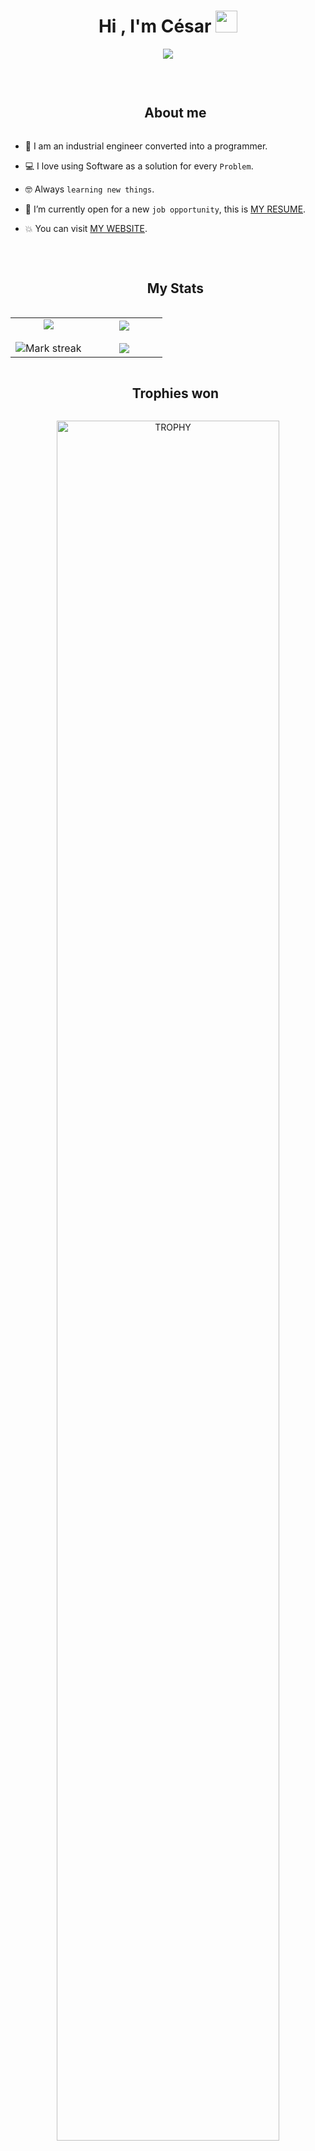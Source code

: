 <!--
![Cesar Casanova Banner](https://raw.githubusercontent.com/AVS1508/AVS1508/master/assets/Aditya%20Vikram%20Singh%20Banner.jpg)
-->

<h1 align="center">Hi , I'm César <img src="https://media.giphy.com/media/hvRJCLFzcasrR4ia7z/giphy.gif" width="35"></h1>
<p align="center">
  <a href="https://github.com/DenverCoder1/readme-typing-svg"><img src="https://readme-typing-svg.herokuapp.com?font=Time+New+Roman&color=%23C8BE25&size=25&center=true&vCenter=true&width=600&height=100&lines=Front-end+Developer+@arkhanis;Industrial+Engineer;Spirit+Learner"></a>
</p>

<br>

<div id="user-content-toc">
  <ul align="center">
    <summary><h2 style="display: inline-block">About me</h2></summary>
  </ul>
</div>

- :school: I am an industrial engineer converted into a programmer.
- :computer: I love using Software as a solution for every `Problem`.
- :nerd_face: Always `learning new things`.
- :thinking: I’m currently open for a new `job opportunity`, this is [MY RESUME](https://drive.google.com/drive/u/0/folders/1lSImSDtRI9zyAsgRAlZ4L-0M7zz-n6eE).
- :boom: You can visit [MY WEBSITE](https://casanovacesar.com/).

  <br>

<!--Intro start-->



<!--Intro end-->

<div id="user-content-toc">
  <ul align="center">
    <summary><h2 style="display: inline-block">My Stats</h2></summary>
  </ul>
</div>

<!--- stats & Trophy (start) -->
<p align="center">
  
  <!--- stats (start) -->
<table align="center">
<tr border="none">
<td width="50%" align="center">
  
  <img  align="center"  src="https://github-readme-stats.vercel.app/api?username=arkhanis&theme=dark&show_icons=true&count_private=true" />
  <br></br>
  <img  title="🔥 Get streak stats for your profile at git.io/streak-stats" alt="Mark streak" src="https://github-readme-streak-stats.herokuapp.com/?user=arkhanis&theme=dark&hide_border=false" /> 
</td>

<td width="50%" align="center">
  
<!--profile visit count-->
<div align="center">
<img src="https://visitcount.itsvg.in/api?id=arkhanis&label=Profile%20Views&color=0&icon=0&pretty=false" />
</div>
</br>

  <img  align="center"  src="https://github-readme-stats.anuraghazra1.vercel.app/api/top-langs/?username=arkhanis&theme=dark&hide_border=false&no-bg=true&no-frame=true&langs_count=10"/>
  
  </td>
</tr>
</table>
<!--- stats (end) -->

<!--- trophy (start) -->
<div id="user-content-toc">
  <ul align="center">
    <summary><h2 style="display: inline-block">Trophies won</h2></summary>
  </ul>
</div>
<div align=center>
  <a href="https://github.com/ryo-ma/github-profile-trophy" title="Go to Source">
      <img align="center" width=84% src="https://github-profile-trophy.vercel.app/?username=1010nishant&theme=radical&row=1&column=7&margin-h=15&margin-w=5&no-bg=true" alt="TROPHY" />
    </a>
</div>
<!--- trophy (end) -->


</p>        
<!--- stats (end) -->


<!--h1 without bottom border-->
<div id="user-content-toc">
  <ul align="center">
    <summary><h2 style="display: inline-block">Technologies That I Know 👨🏻‍💻</h2></summary>
  </ul>
</div>

<!--tech stack icons-->
<p align="center">
  <a href="https://skillicons.dev">
    <img src="https://skillicons.dev/icons?i=html,css,js,react,git,github,firebase,bootstrap,tailwind,discord,figma,materialui,redux,ts,vscode&perline=14" />
  </a>
</p>


<!-- Connect with me -->
<!--h2 without bottom border-->
<div id="user-content-toc">
  <ul align="center">
    <summary><h2 style="display: inline-block">Connect With Me🤝</h2></summary>
  </ul>
</div>

<!--icons and links-->
<p align="center">
<a href="https://www.linkedin.com/in/cesar-casanova//" target="blank"><img align="center" src="https://user-images.githubusercontent.com/88904952/234979284-68c11d7f-1acc-4f0c-ac78-044e1037d7b0.png" alt="linkedin" height="50" width="50" /></a>
  
</p>

